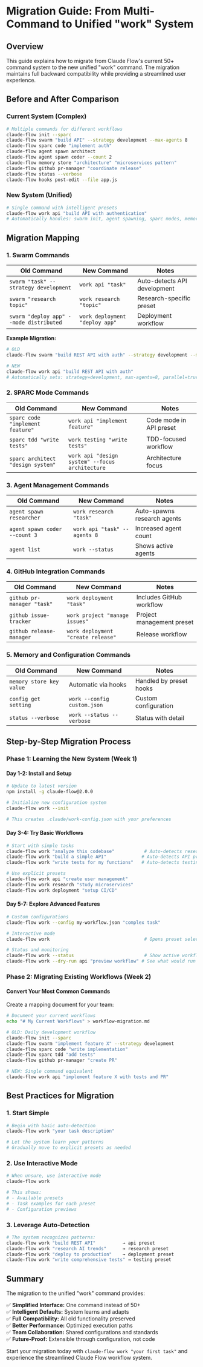 # Migration Guide: From Multi-Command to Unified "work" System

## Overview

This guide explains how to migrate from Claude Flow's current 50+ command system to the new unified "work" command. The migration maintains full backward compatibility while providing a streamlined user experience.

## Before and After Comparison

### Current System (Complex)
```bash
# Multiple commands for different workflows
claude-flow init --sparc
claude-flow swarm "build API" --strategy development --max-agents 8 
claude-flow sparc code "implement auth"
claude-flow agent spawn architect
claude-flow agent spawn coder --count 2
claude-flow memory store "architecture" "microservices pattern"
claude-flow github pr-manager "coordinate release"
claude-flow status --verbose
claude-flow hooks post-edit --file app.js
```

### New System (Unified)
```bash
# Single command with intelligent presets
claude-flow work api "build API with authentication"
# Automatically handles: swarm init, agent spawning, sparc modes, memory, hooks
```

## Migration Mapping

### 1. Swarm Commands
| Old Command | New Command | Notes |
|-------------|-------------|-------|
| `swarm "task" --strategy development` | `work api "task"` | Auto-detects API development |
| `swarm "research topic"` | `work research "topic"` | Research-specific preset |
| `swarm "deploy app" --mode distributed` | `work deployment "deploy app"` | Deployment workflow |

**Example Migration:**
```bash
# OLD
claude-flow swarm "build REST API with auth" --strategy development --max-agents 8 --parallel

# NEW  
claude-flow work api "build REST API with auth"
# Automatically sets: strategy=development, max-agents=8, parallel=true
```

### 2. SPARC Mode Commands
| Old Command | New Command | Notes |
|-------------|-------------|-------|
| `sparc code "implement feature"` | `work api "implement feature"` | Code mode in API preset |
| `sparc tdd "write tests"` | `work testing "write tests"` | TDD-focused workflow |
| `sparc architect "design system"` | `work api "design system" --focus architecture` | Architecture focus |

### 3. Agent Management Commands
| Old Command | New Command | Notes |
|-------------|-------------|-------|
| `agent spawn researcher` | `work research "task"` | Auto-spawns research agents |
| `agent spawn coder --count 3` | `work api "task" --agents 8` | Increased agent count |
| `agent list` | `work --status` | Shows active agents |

### 4. GitHub Integration Commands
| Old Command | New Command | Notes |
|-------------|-------------|-------|
| `github pr-manager "task"` | `work deployment "task"` | Includes GitHub workflow |
| `github issue-tracker` | `work project "manage issues"` | Project management preset |
| `github release-manager` | `work deployment "create release"` | Release workflow |

### 5. Memory and Configuration Commands
| Old Command | New Command | Notes |
|-------------|-------------|-------|
| `memory store key value` | Automatic via hooks | Handled by preset hooks |
| `config get setting` | `work --config custom.json` | Custom configuration |
| `status --verbose` | `work --status --verbose` | Status with detail |

## Step-by-Step Migration Process

### Phase 1: Learning the New System (Week 1)

#### Day 1-2: Install and Setup
```bash
# Update to latest version
npm install -g claude-flow@2.0.0

# Initialize new configuration system
claude-flow work --init

# This creates .claude/work-config.json with your preferences
```

#### Day 3-4: Try Basic Workflows
```bash
# Start with simple tasks
claude-flow work "analyze this codebase"           # Auto-detects research preset
claude-flow work "build a simple API"             # Auto-detects API preset
claude-flow work "write tests for my functions"   # Auto-detects testing preset

# Use explicit presets
claude-flow work api "create user management"
claude-flow work research "study microservices"
claude-flow work deployment "setup CI/CD"
```

#### Day 5-7: Explore Advanced Features
```bash
# Custom configurations
claude-flow work --config my-workflow.json "complex task"

# Interactive mode
claude-flow work                                   # Opens preset selector

# Status and monitoring
claude-flow work --status                          # Show active workflows
claude-flow work --dry-run api "preview workflow" # See what would run
```

### Phase 2: Migrating Existing Workflows (Week 2)

#### Convert Your Most Common Commands
Create a mapping document for your team:

```bash
# Document your current workflows
echo "# My Current Workflows" > workflow-migration.md

# OLD: Daily development workflow
claude-flow init --sparc
claude-flow swarm "implement feature X" --strategy development
claude-flow sparc code "write implementation"
claude-flow sparc tdd "add tests"
claude-flow github pr-manager "create PR"

# NEW: Single command equivalent
claude-flow work api "implement feature X with tests and PR"
```

## Best Practices for Migration

### 1. Start Simple
```bash
# Begin with basic auto-detection
claude-flow work "your task description"

# Let the system learn your patterns
# Gradually move to explicit presets as needed
```

### 2. Use Interactive Mode
```bash
# When unsure, use interactive mode
claude-flow work

# This shows:
# - Available presets
# - Task examples for each preset
# - Configuration previews
```

### 3. Leverage Auto-Detection
```bash
# The system recognizes patterns:
claude-flow work "build REST API"          → api preset
claude-flow work "research AI trends"      → research preset  
claude-flow work "deploy to production"    → deployment preset
claude-flow work "write comprehensive tests" → testing preset
```

## Summary

The migration to the unified "work" command provides:

✅ **Simplified Interface:** One command instead of 50+  
✅ **Intelligent Defaults:** System learns and adapts  
✅ **Full Compatibility:** All old functionality preserved  
✅ **Better Performance:** Optimized execution paths  
✅ **Team Collaboration:** Shared configurations and standards  
✅ **Future-Proof:** Extensible through configuration, not code  

Start your migration today with `claude-flow work "your first task"` and experience the streamlined Claude Flow workflow system.